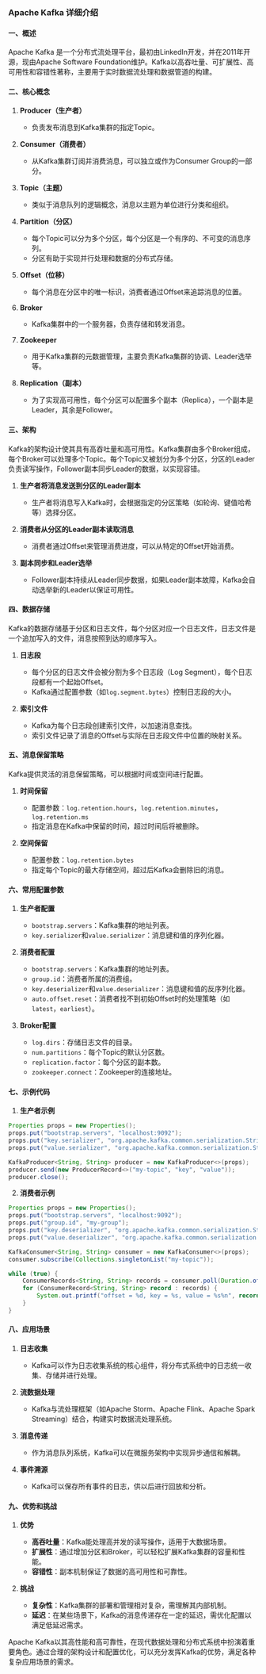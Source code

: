 ### Apache Kafka 详细介绍

#### 一、概述
Apache Kafka 是一个分布式流处理平台，最初由LinkedIn开发，并在2011年开源，现由Apache Software Foundation维护。Kafka以高吞吐量、可扩展性、高可用性和容错性著称，主要用于实时数据流处理和数据管道的构建。

#### 二、核心概念

1. **Producer（生产者）**
   - 负责发布消息到Kafka集群的指定Topic。

2. **Consumer（消费者）**
   - 从Kafka集群订阅并消费消息，可以独立或作为Consumer Group的一部分。

3. **Topic（主题）**
   - 类似于消息队列的逻辑概念，消息以主题为单位进行分类和组织。

4. **Partition（分区）**
   - 每个Topic可以分为多个分区，每个分区是一个有序的、不可变的消息序列。
   - 分区有助于实现并行处理和数据的分布式存储。

5. **Offset（位移）**
   - 每个消息在分区中的唯一标识，消费者通过Offset来追踪消息的位置。

6. **Broker**
   - Kafka集群中的一个服务器，负责存储和转发消息。

7. **Zookeeper**
   - 用于Kafka集群的元数据管理，主要负责Kafka集群的协调、Leader选举等。

8. **Replication（副本）**
   - 为了实现高可用性，每个分区可以配置多个副本（Replica），一个副本是Leader，其余是Follower。

#### 三、架构

Kafka的架构设计使其具有高吞吐量和高可用性。Kafka集群由多个Broker组成，每个Broker可以处理多个Topic。每个Topic又被划分为多个分区，分区的Leader负责读写操作，Follower副本同步Leader的数据，以实现容错。

1. **生产者将消息发送到分区的Leader副本**
   - 生产者将消息写入Kafka时，会根据指定的分区策略（如轮询、键值哈希等）选择分区。

2. **消费者从分区的Leader副本读取消息**
   - 消费者通过Offset来管理消费进度，可以从特定的Offset开始消费。

3. **副本同步和Leader选举**
   - Follower副本持续从Leader同步数据，如果Leader副本故障，Kafka会自动选举新的Leader以保证可用性。

#### 四、数据存储

Kafka的数据存储基于分区和日志文件，每个分区对应一个日志文件，日志文件是一个追加写入的文件，消息按照到达的顺序写入。

1. **日志段**
   - 每个分区的日志文件会被分割为多个日志段（Log Segment），每个日志段都有一个起始Offset。
   - Kafka通过配置参数（如`log.segment.bytes`）控制日志段的大小。

2. **索引文件**
   - Kafka为每个日志段创建索引文件，以加速消息查找。
   - 索引文件记录了消息的Offset与实际在日志段文件中位置的映射关系。

#### 五、消息保留策略

Kafka提供灵活的消息保留策略，可以根据时间或空间进行配置。

1. **时间保留**
   - 配置参数：`log.retention.hours`，`log.retention.minutes`，`log.retention.ms`
   - 指定消息在Kafka中保留的时间，超过时间后将被删除。

2. **空间保留**
   - 配置参数：`log.retention.bytes`
   - 指定每个Topic的最大存储空间，超过后Kafka会删除旧的消息。

#### 六、常用配置参数

1. **生产者配置**
   - `bootstrap.servers`：Kafka集群的地址列表。
   - `key.serializer`和`value.serializer`：消息键和值的序列化器。

2. **消费者配置**
   - `bootstrap.servers`：Kafka集群的地址列表。
   - `group.id`：消费者所属的消费组。
   - `key.deserializer`和`value.deserializer`：消息键和值的反序列化器。
   - `auto.offset.reset`：消费者找不到初始Offset时的处理策略（如`latest`，`earliest`）。

3. **Broker配置**
   - `log.dirs`：存储日志文件的目录。
   - `num.partitions`：每个Topic的默认分区数。
   - `replication.factor`：每个分区的副本数。
   - `zookeeper.connect`：Zookeeper的连接地址。

#### 七、示例代码

1. **生产者示例**
```java
Properties props = new Properties();
props.put("bootstrap.servers", "localhost:9092");
props.put("key.serializer", "org.apache.kafka.common.serialization.StringSerializer");
props.put("value.serializer", "org.apache.kafka.common.serialization.StringSerializer");

KafkaProducer<String, String> producer = new KafkaProducer<>(props);
producer.send(new ProducerRecord<>("my-topic", "key", "value"));
producer.close();
```

2. **消费者示例**
```java
Properties props = new Properties();
props.put("bootstrap.servers", "localhost:9092");
props.put("group.id", "my-group");
props.put("key.deserializer", "org.apache.kafka.common.serialization.StringDeserializer");
props.put("value.deserializer", "org.apache.kafka.common.serialization.StringDeserializer");

KafkaConsumer<String, String> consumer = new KafkaConsumer<>(props);
consumer.subscribe(Collections.singletonList("my-topic"));

while (true) {
    ConsumerRecords<String, String> records = consumer.poll(Duration.ofMillis(100));
    for (ConsumerRecord<String, String> record : records) {
        System.out.printf("offset = %d, key = %s, value = %s%n", record.offset(), record.key(), record.value());
    }
}
```

#### 八、应用场景

1. **日志收集**
   - Kafka可以作为日志收集系统的核心组件，将分布式系统中的日志统一收集、存储并进行处理。

2. **流数据处理**
   - Kafka与流处理框架（如Apache Storm、Apache Flink、Apache Spark Streaming）结合，构建实时数据流处理系统。

3. **消息传递**
   - 作为消息队列系统，Kafka可以在微服务架构中实现异步通信和解耦。

4. **事件溯源**
   - Kafka可以保存所有事件的日志，供以后进行回放和分析。

#### 九、优势和挑战

1. **优势**
   - **高吞吐量**：Kafka能处理高并发的读写操作，适用于大数据场景。
   - **扩展性**：通过增加分区和Broker，可以轻松扩展Kafka集群的容量和性能。
   - **容错性**：副本机制保证了数据的高可用性和可靠性。

2. **挑战**
   - **复杂性**：Kafka集群的部署和管理相对复杂，需理解其内部机制。
   - **延迟**：在某些场景下，Kafka的消息传递存在一定的延迟，需优化配置以满足低延迟需求。

Apache Kafka以其高性能和高可靠性，在现代数据处理和分布式系统中扮演着重要角色。通过合理的架构设计和配置优化，可以充分发挥Kafka的优势，满足各种复杂应用场景的需求。